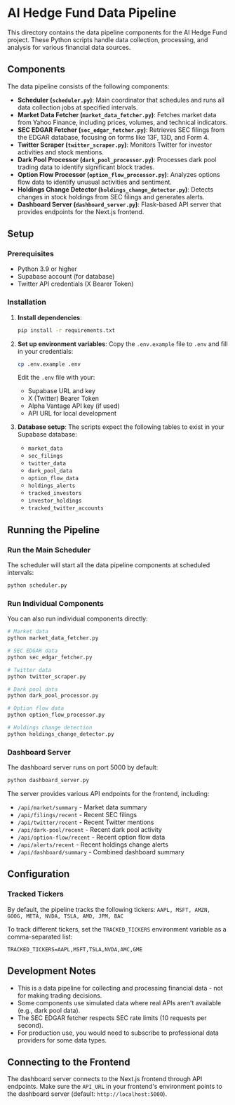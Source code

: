 # AI Hedge Fund Data Pipeline

This directory contains the data pipeline components for the AI Hedge Fund project. These Python scripts handle data collection, processing, and analysis for various financial data sources.

## Components

The data pipeline consists of the following components:

- **Scheduler (`scheduler.py`)**: Main coordinator that schedules and runs all data collection jobs at specified intervals.
- **Market Data Fetcher (`market_data_fetcher.py`)**: Fetches market data from Yahoo Finance, including prices, volumes, and technical indicators.
- **SEC EDGAR Fetcher (`sec_edgar_fetcher.py`)**: Retrieves SEC filings from the EDGAR database, focusing on forms like 13F, 13D, and Form 4.
- **Twitter Scraper (`twitter_scraper.py`)**: Monitors Twitter for investor activities and stock mentions.
- **Dark Pool Processor (`dark_pool_processor.py`)**: Processes dark pool trading data to identify significant block trades.
- **Option Flow Processor (`option_flow_processor.py`)**: Analyzes options flow data to identify unusual activities and sentiment.
- **Holdings Change Detector (`holdings_change_detector.py`)**: Detects changes in stock holdings from SEC filings and generates alerts.
- **Dashboard Server (`dashboard_server.py`)**: Flask-based API server that provides endpoints for the Next.js frontend.

## Setup

### Prerequisites

- Python 3.9 or higher
- Supabase account (for database)
- Twitter API credentials (X Bearer Token)

### Installation

1. **Install dependencies**:
   ```bash
   pip install -r requirements.txt
   ```

2. **Set up environment variables**:
   Copy the `.env.example` file to `.env` and fill in your credentials:
   ```bash
   cp .env.example .env
   ```
   
   Edit the `.env` file with your:
   - Supabase URL and key
   - X (Twitter) Bearer Token
   - Alpha Vantage API key (if used)
   - API URL for local development

3. **Database setup**:
   The scripts expect the following tables to exist in your Supabase database:
   - `market_data`
   - `sec_filings`
   - `twitter_data`
   - `dark_pool_data`
   - `option_flow_data`
   - `holdings_alerts`
   - `tracked_investors`
   - `investor_holdings`
   - `tracked_twitter_accounts`

## Running the Pipeline

### Run the Main Scheduler

The scheduler will start all the data pipeline components at scheduled intervals:

```bash
python scheduler.py
```

### Run Individual Components

You can also run individual components directly:

```bash
# Market data
python market_data_fetcher.py

# SEC EDGAR data
python sec_edgar_fetcher.py

# Twitter data
python twitter_scraper.py

# Dark pool data
python dark_pool_processor.py

# Option flow data
python option_flow_processor.py

# Holdings change detection
python holdings_change_detector.py
```

### Dashboard Server

The dashboard server runs on port 5000 by default:

```bash
python dashboard_server.py
```

The server provides various API endpoints for the frontend, including:
- `/api/market/summary` - Market data summary
- `/api/filings/recent` - Recent SEC filings
- `/api/twitter/recent` - Recent Twitter mentions
- `/api/dark-pool/recent` - Recent dark pool activity
- `/api/option-flow/recent` - Recent option flow data
- `/api/alerts/recent` - Recent holdings change alerts
- `/api/dashboard/summary` - Combined dashboard summary

## Configuration

### Tracked Tickers

By default, the pipeline tracks the following tickers:
`AAPL, MSFT, AMZN, GOOG, META, NVDA, TSLA, AMD, JPM, BAC`

To track different tickers, set the `TRACKED_TICKERS` environment variable as a comma-separated list:

```
TRACKED_TICKERS=AAPL,MSFT,TSLA,NVDA,AMC,GME
```

## Development Notes

- This is a data pipeline for collecting and processing financial data - not for making trading decisions.
- Some components use simulated data where real APIs aren't available (e.g., dark pool data).
- The SEC EDGAR fetcher respects SEC rate limits (10 requests per second).
- For production use, you would need to subscribe to professional data providers for some data types.

## Connecting to the Frontend

The dashboard server connects to the Next.js frontend through API endpoints. Make sure the `API_URL` in your frontend's environment points to the dashboard server (default: `http://localhost:5000`). 